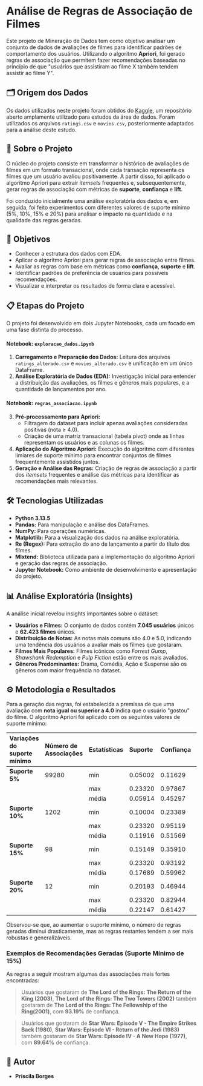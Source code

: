 # Análise de Regras de Associação de Filmes

Este projeto de Mineração de Dados tem como objetivo analisar um conjunto de dados de avaliações de filmes para identificar padrões de comportamento dos usuários. Utilizando o algoritmo **Apriori**, foi gerado regras de associação que permitem fazer recomendações baseadas no princípio de que "usuários que assistiram ao filme X também tendem assistir ao filme Y".

## 🗂️ Origem dos Dados

Os dados utilizados neste projeto foram obtidos do [Kaggle](https://www.kaggle.com/datasets/parasharmanas/movie-recommendation-system/code?datasetId=3375918), um repositório aberto amplamente utilizado para estudos da área de dados. Foram utilizados os arquivos `ratings.csv` e `movies.csv`, posteriormente adaptados para a análise deste estudo.

## 📜 Sobre o Projeto

O núcleo do projeto consiste em transformar o histórico de avaliações de filmes em um formato transacional, onde cada transação representa os filmes que um usuário avaliou positivamente. A partir disso, foi aplicado o algoritmo Apriori para extrair *itemsets* frequentes e, subsequentemente, gerar regras de associação com métricas de **suporte**, **confiança** e **lift**.

Foi conduzido inicialmente uma análise exploratória dos dados e, em seguida, foi feito experimentos com diferentes valores de suporte mínimo (5%, 10%, 15% e 20%) para analisar o impacto na quantidade e na qualidade das regras geradas.

## 🎯 Objetivos

- Conhecer a estrutura dos dados com EDA.
- Aplicar o algoritmo Apriori para gerar regras de associação entre filmes.
- Avaliar as regras com base em métricas como **confiança**, **suporte** e **lift**.
- Identificar padrões de preferência de usuários para possíveis recomendações.
- Visualizar e interpretar os resultados de forma clara e acessível.

## 📋 Etapas do Projeto

O projeto foi desenvolvido em dois Jupyter Notebooks, cada um focado em uma fase distinta do processo.

#### **Notebook: `exploracao_dados.ipynb`**

1.  **Carregamento e Preparação dos Dados:** Leitura dos arquivos `ratings_alterado.csv` e `movies_alterado.csv` e unificação em um único DataFrame.
2.  **Análise Exploratória de Dados (EDA):** Investigação inicial para entender a distribuição das avaliações, os filmes e gêneros mais populares, e a quantidade de lançamentos por ano.

#### **Notebook: `regras_associacao.ipynb`**

3.  **Pré-processamento para Apriori:**
    * Filtragem do dataset para incluir apenas avaliações consideradas positivas (nota ≥ 4.0).
    * Criação de uma matriz transacional (tabela pivot) onde as linhas representam os usuários e as colunas os filmes.
4.  **Aplicação do Algoritmo Apriori:** Execução do algoritmo com diferentes limiares de suporte mínimo para encontrar conjuntos de filmes frequentemente assistidos juntos.
5.  **Geração e Análise das Regras:** Criação de regras de associação a partir dos *itemsets* frequentes e análise das métricas para identificar as recomendações mais relevantes.

## 🛠️ Tecnologias Utilizadas

* **Python 3.13.5**
* **Pandas:** Para manipulação e análise dos DataFrames.
* **NumPy:** Para operações numéricas.
* **Matplotlib:** Para a visualização dos dados na análise exploratória.
* **Re (Regex):** Para extração do ano de lançamento a partir do título dos filmes.
* **Mlxtend:** Biblioteca utilizada para a implementação do algoritmo Apriori e geração das regras de associação.
* **Jupyter Notebook:** Como ambiente de desenvolvimento e apresentação do projeto.

## 📊 Análise Exploratória (Insights)

A análise inicial revelou insights importantes sobre o dataset:
* **Usuários e Filmes:** O conjunto de dados contém **7.045 usuários** únicos e **62.423 filmes** únicos.
* **Distribuição de Notas:** As notas mais comuns são 4.0 e 5.0, indicando uma tendência dos usuários a avaliar mais os filmes que gostaram.
* **Filmes Mais Populares:** Filmes icônicos como *Forrest Gump*, *Shawshank Redemption* e *Pulp Fiction* estão entre os mais avaliados.
* **Gêneros Predominantes:** Drama, Comédia, Ação e Suspense são os gêneros com maior frequência no dataset.

## ⚙️ Metodologia e Resultados

Para a geração das regras, foi estabelecida a premissa de que uma avaliação com **nota igual ou superior a 4.0** indica que o usuário "gostou" do filme. O algoritmo Apriori foi aplicado com os seguintes valores de suporte mínimo:

| Variações do suporte mínimo | Número de Associações | Estatísticas | Suporte | Confiança | Lift      |
| :--------------------------- | :-------------------- | :----------- | :------ | :-------- | :-------- |
| **Suporte 5%** | 99280                 | min          | 0.05002 | 0.11629   | 1.02899   |
|                              |                       | max          | 0.23320 | 0.97867   | 9.35148   |
|                              |                       | média        | 0.05914 | 0.45297   | 2.91317   |
| **Suporte 10%** | 1202                  | min          | 0.10004 | 0.23389   | 1.21137   |
|                              |                       | max          | 0.23320 | 0.95119   | 4.68967   |
|                              |                       | média        | 0.11916 | 0.51569   | 2.13345   |
| **Suporte 15%** | 98                    | min          | 0.15149 | 0.35910   | 1.21347   |
|                              |                       | max          | 0.23320 | 0.93192   | 4.10476   |
|                              |                       | média        | 0.17689 | 0.59962   | 2.06119   |
| **Suporte 20%** | 12                    | min          | 0.20193 | 0.46944   | 1.43525   |
|                              |                       | max          | 0.23320 | 0.82944   | 2.67250   |
|                              |                       | média        | 0.22147 | 0.61427   | 1.71203   |

Observou-se que, ao aumentar o suporte mínimo, o número de regras geradas diminui drasticamente, mas as regras restantes tendem a ser mais robustas e generalizáveis.

### Exemplos de Recomendações Geradas (Suporte Mínimo de 15%)

As regras a seguir mostram algumas das associações mais fortes encontradas:

> Usuários que gostaram de **The Lord of the Rings: The Return of the King (2003)**, **The Lord of the Rings: The Two Towers (2002)** também gostaram de **The Lord of the Rings: The Fellowship of the Ring(2001)**, com **93.19%** de confiança.

> Usuários que gostaram de **Star Wars: Episode V - The Empire Strikes Back (1980)**, **Star Wars: Episode VI - Return of the Jedi (1983)** também gostaram de **Star Wars: Episode IV - A New Hope (1977)**, com **89.64%** de confiança.


## 👤 Autor

* **Priscila Borges**
